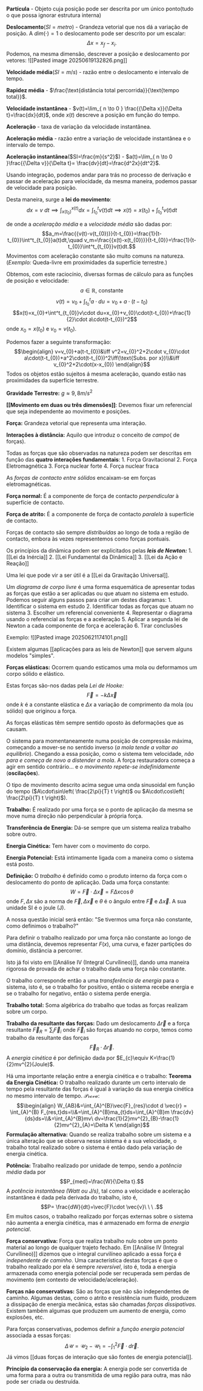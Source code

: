 **Partícula** - Objeto cuja posição pode ser descrita por um único ponto(tudo o que possa ignorar estrutura interna)

**Deslocamento**($SI=metro$) - Grandeza vetorial que nos dá a variação de posição.
	A $dim(\cdot)=1$ o deslocamento pode ser descrito por um escalar:$$\Delta x=x_{f}-x_{i}.$$
	Podemos, na mesma dimensão, descrever a posição e deslocamento por vetores:
	![[Pasted image 20250619132826.png]]

**Velocidade média**($SI=m / s$) - razão entre o deslocamento e intervalo de tempo.

**Rapidez média** - $\frac{\text{distância total percorrida}}{\text{tempo total}}$.

**Velocidade instantânea** - $v(t)=\lim_{ n \to 0 } \frac{{\Delta x}}{\Delta t}=\frac{dx}{dt}$, onde $x(t)$ descreve a posição em função do tempo.

**Aceleração** - taxa de variação da velocidade instantânea.

**Aceleração média** - razão entre a variação de velocidade instantânea e o intervalo de tempo.

**Aceleração instantânea**($SI=\frac{m}{s^2}$) - $a(t)=\lim_{ n \to 0 }\frac{{\Delta v}}{\Delta t}= \frac{dv}{dt}=\frac{d^2x}{dt^2}$.

Usando integração, podemos andar para trás no processo de derivação e passar de aceleração para velocidade, da mesma maneira, podemos passar de velocidade para posição.

Desta maneira, surge a **lei do movimento**:
	$$dx=v\ dt\implies \int^{x(t)}_{x(t_{0})}dx=\int^t_{t_{0}}v(t)dt\implies x(t)=x(t_{0})+\int^t_{t_{0}}v(t)dt$$

de onde a *aceleração média* e a *velocidade média* são dadas por: $$a_m=\frac{{v(t)-v(t_{0})}}{t-t_{0}}=\frac{1}{t-t_{0}}\int^t_{t_{0}}a(t)dt,\quad v_m=\frac{{x(t)-x(t_{0})}}{t-t_{0}}=\frac{1}{t-t_{0}}\int^t_{t_{0}}v(t)dt.$$
Movimentos com aceleração constante são muito comuns na natureza. (*Exemplo:* Queda-livre em proximidades da superfície terrestre.)

Obtemos, com este raciocínio, diversas formas de cálculo para as funções de posição e velocidade:$$a\in \mathbb{R}\text{, constante}$$$$v(t)=v_{0}+\int^t_{t_{0}}a\cdot du=v_{0}+a\cdot(t-t_{0})$$$$x(t)=x_{0}+\int^t_{t_{0}}v\cdot du=x_{0}+v_{0}\cdot(t-t_{0})+\frac{1}{2}\cdot a\cdot(t-t_{0})^2$$
onde $x_0=x(t_{0})$ e $v_0=v(t_{0})$.

Podemos fazer a seguinte transformação:$$\begin{align}
v=v_{0}+a(t-t_{0})&\iff v^2=v_{0}^2+2\cdot v_{0}\cdot a\cdot(t-t_{0})+a^2\cdot(t-t_{0})^2\iff(\text{Subs. por x})\\&\iff v_{0}^2+2\cdot(x-x_{0})
\end{align}$$
Todos os objetos estão sujeitos á mesma aceleração, quando estão nas proximidades da superfície terrestre.

**Gravidade Terrestre:** $g\approx 9,8m/s^2$

**[[Movimento em duas ou três dimensões]]**: Devemos fixar um referencial que seja independente ao movimento e posições.

**Força:** Grandeza vetorial que representa uma interação.

**Interações à distância:** Aquilo que introduz o conceito de *campo*( de forças).

Todas as forças que são observadas na natureza podem ser descritas em função das **quatro interações fundamentais**:
	1. Força Gravitacional
	2. Força Eletromagnética
	3. Força nuclear forte
	4. Força nuclear fraca

As *forças de contacto entre sólidos* encaixam-se em forças eletromagnéticas.

**Força normal:** É a componente de força de contacto *perpendicular* à superfície de contacto.

**Força de atrito:** É a componente de força de contacto *paralela* à superfície de contacto.

Forças de contacto são sempre *distribuídas* ao longo de toda a região de contacto, embora às vezes representemos como forças pontuais.

Os princípios da dinâmica podem ser explicitados pelas ***leis de Newton:*** 
	1. [[Lei da Inércia]]
	2. [[Lei Fundamental da Dinâmica]]
	3. [[Lei da Ação e Reação]]

Uma lei que pode vir a ser útil é a [[Lei da Gravitação Universal]].

Um *diagrama de corpo livre* é uma forma esquemática de apresentar todas as forças que estão a ser aplicadas ou que atuam no sistema em estudo. Podemos seguir alguns passos para criar um destes diagramas:
	1. Identificar o sistema em estudo
	2. Identificar todas as forças que atuam no sistema
	3. Escolher um referencial conveniente
	4. Representar o diagrama usando o referencial as forças e a aceleração
	5. Aplicar a segunda lei de Newton a cada componente de força e aceleração
	6. Tirar conclusões

Exemplo:
![[Pasted image 20250621174101.png]]

Existem algumas [[aplicações para as leis de Newton]] que servem alguns modelos "simples".

**Forças elásticas:** Ocorrem quando esticamos uma mola ou deformamos um corpo sólido e elástico.

Estas forças são-nos dadas pela *Lei de Hooke:*$$\vec{F}=-k\Delta \vec{x}$$onde $k$ é a constante elástica e $\Delta x$ a variação de comprimento da mola (ou sólido) que originou a força.

As forças elásticas têm sempre sentido oposto às deformações que as causam.

O sistema para momentaneamente numa posição de compressão máxima, começando a mover-se no sentido inverso (*a mola tende a voltar ao equilíbrio*). Chegando a essa posição, como o sistema tem velocidade, *não para e começa de novo a distender a mola*. A força restauradora começa a agir em sentido contrário… e *o movimento repete-se indefinidamente* (**oscilações**).

O tipo de movimento descrito acima segue uma onda sinusoidal em função do tempo ($A\cdot\sin\left( \frac{2\pi}{T} t \right)$ ou $A\cdot\cos\left( \frac{2\pi}{T} t \right)$).

**Trabalho:** É realizado por uma força se o ponto de aplicação da mesma se move numa direção não perpendicular à própria força.

**Transferência de Energia:** Dá-se sempre que um sistema realiza trabalho sobre outro.

**Energia Cinética:** Tem haver com o movimento do corpo.

**Energia Potencial:** Está intimamente ligada com a maneira como o sistema está posto.

**Definição:** O *trabalho* é definido como o produto interno da força com o deslocamento do ponto de aplicação.
	Dada uma força constante:$$W=\vec{F}\cdot \Delta \vec{x}=F\Delta x \cos \theta$$onde $F, \Delta x$ são a norma de $\vec{F}, \Delta \vec{x}$ e $\theta$ é o ângulo entre $\vec{F}\text{ e } \Delta \vec{x}$.
	A sua unidade SI é o joule (J).

A nossa questão inicial será então: "Se tivermos uma força não constante, como definimos o trabalho?"

Para definir o trabalho realizado por uma força não constante ao longo de uma distância, devemos representar $F(x)$, uma curva, e fazer partições do domínio, distância a percorrer.

Isto já foi visto em [[Análise IV (Integral Curvílineo)]], dando uma maneira rigorosa de provada de achar o trabalho dada uma força não constante.

O trabalho corresponde então a uma *transferência de energia* para o sistema, isto é, se o trabalho for positivo, então o sistema recebe energia e se o trabalho for negativo, então o sistema perde energia.

**Trabalho total:** Soma algébrica do trabalho que todas as forças realizam sobre um corpo.

**Trabalho da resultante das forças:** Dado um deslocamento $\Delta \vec{r}$ e a força resultante $\vec{F}_{R}=\sum_{i}\vec{F}_{i}$ onde $\vec{F}_{i}$ são forças atuando no corpo, temos como trabalho da resultante das forças$$\vec{F}_{R}\cdot \Delta \vec{r}.$$
A *energia cinética* é por definição dada por $E_{c}\equiv K=\frac{1}{2}mv^{2}(Joule)$.

Há uma importante relação entre a energia cinética e o trabalho:
	**Teorema da Energia Cinética:** O trabalho realizado durante um certo intervalo de tempo pela resultante das forças é igual à variação da sua energia cinética no mesmo intervalo de tempo.
		$\mathcal{Prova:}$ $$\begin{align}
W_{AB}&=\int_{A}^{B}\vec{F}_{res}\cdot d \vec{r} = \int_{A}^{B} F_{res,t}ds=\\&=\int_{A}^{B}ma_{t}ds=\int_{A}^{B}m \frac{dv}{ds}ds=\\&=\int_{A}^{B}mv\ dv=\frac{1}{2}mv^{2}_{B}-\frac{1}{2}mv^{2}_{A}=\Delta K
\end{align}$$
	**Formulação alternativa:** Quando se realiza trabalho sobre um sistema e a única alteração que se observa nesse sistema é a sua velocidade, o trabalho total realizado sobre o sistema é então dado pela variação de energia cinética.

**Potência:** Trabalho realizado por unidade de tempo, sendo a *potência média* dada por $$P_{med}=\frac{W}{\Delta t}.$$
A *potência instantânea (Watt ou J/s)*, tal como a velocidade e aceleração instantânea é dada pela derivada do trabalho, isto é, $$P= \frac{dW}{dt}=\vec{F}\cdot \vec{v}\ \ \ .$$
Em muitos casos, o trabalho realizado por forças externas sobre o sistema não aumenta a energia cinética, mas é armazenado em forma de *energia potencial*.

**Força conservativa:** Força que realiza trabalho nulo sobre um ponto material ao longo de qualquer trajeto fechado. Em [[Análise IV (Integral Curvílineo)]] dizemos que o integral curvilíneo aplicado a essa força é *independente de caminho*.
	Uma característica destas forças é que o trabalho realizado por ela é sempre *reversível*, isto é, toda a energia armazenada como energia potencial pode ser recuperada sem perdas de movimento (em contexto de velocidade/aceleração).

**Forças não conservativas:** São as forças que não são independentes de caminho.
	Algumas destas, como o atrito e resistência num fluido, produzem a dissipação de energia mecânica, estas são chamadas *forças dissipativas*.
	Existem também algumas que produzem um aumento de energia, como explosões, etc.

Para forças conservativas, podemos definir a *função energia potencial* associada a essas forças:$$\Delta \mathcal{U} = \mathcal{U}_{2}-\mathcal{U}_{1}=-\int_{1}^{2}\vec{F}\cdot d \vec{r}.$$
Já vimos [[duas forças de interação que são fontes de  energia potencial]].


**Princípio da conservação da energia:** A energia pode ser convertida de uma forma para a outra ou transmitida de uma região para outra, mas não pode ser criada ou destruída.

